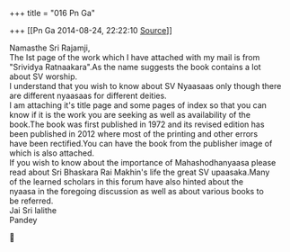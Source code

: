 +++
title = "016 Pn Ga"

+++
[[Pn Ga	2014-08-24, 22:22:10 [Source](https://groups.google.com/g/samskrita/c/mxJVQ5FLb4s)]]



Namasthe Sri Rajamji,  
The Ist page of the work which I have attached with my mail is from  
"Srividya Ratnaakara".As the name suggests the book contains a lot  
about SV worship.  
I understand that you wish to know about SV Nyaasaas only though there  
are different nyaasaas for different deities.  
I am attaching it's title page and some pages of index so that you can  
know if it is the work you are seeking as well as availability of the  
book.The book was first published in 1972 and its revised edition has  
been published in 2012 where most of the printing and other errors  
have been rectified.You can have the book from the publisher image of  
which is also attached.  
If you wish to know about the importance of Mahashodhanyaasa please  
read about Sri Bhaskara Rai Makhin's life the great SV upaasaka.Many  
of the learned scholars in this forum have also hinted about the  
nyaasa in the foregoing discussion as well as about various books to  
be referred.  
Jai Sri lalithe  
Pandey  



